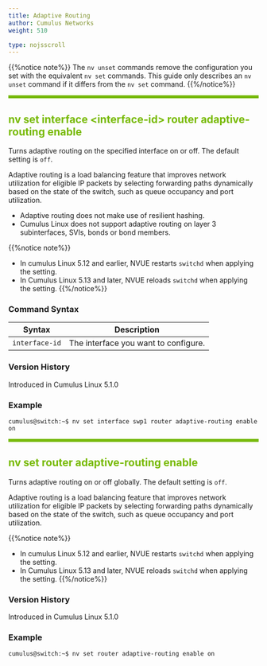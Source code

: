 ```yaml
---
title: Adaptive Routing
author: Cumulus Networks
weight: 510

type: nojsscroll
---
```

<style>
h { color: RGB(118,185,0)}
</style>
{{%notice note%}}
The `nv unset` commands remove the configuration you set with the equivalent `nv set` commands. This guide only describes an `nv unset` command if it differs from the `nv set` command.
{{%/notice%}}

<HR STYLE="BORDER: DASHED RGB(118,185,0) 0.5PX;BACKGROUND-COLOR: RGB(118,185,0);HEIGHT: 4.0PX;"/>

## <h>nv set interface \<interface-id\> router adaptive-routing enable</h>

Turns adaptive routing on the specified interface on or off. The default setting is `off`.

Adaptive routing is a load balancing feature that improves network utilization for eligible IP packets by selecting forwarding paths dynamically based on the state of the switch, such as queue occupancy and port utilization.

- Adaptive routing does not make use of resilient hashing.
- Cumulus Linux does not support adaptive routing on layer 3 subinterfaces, SVIs, bonds or bond members.

{{%notice note%}}
- In cumulus Linux 5.12 and earlier, NVUE restarts `switchd` when applying the setting.
- In Cumulus Linux 5.13 and later, NVUE reloads `switchd` when applying the setting.
{{%/notice%}}

### Command Syntax

| Syntax |  Description   |
| ---------  | -------------- |
| `interface-id` | The interface you want to configure. |

### Version History

Introduced in Cumulus Linux 5.1.0

### Example

```
cumulus@switch:~$ nv set interface swp1 router adaptive-routing enable on
```
<!--
<HR STYLE="BORDER: DASHED RGB(118,185,0) 0.5PX;BACKGROUND-COLOR: RGB(118,185,0);HEIGHT: 4.0PX;"/>

## <h>nv set interface \<interface-id\> router adaptive-routing link-utilization-threshold</h>

Configures the link utilization threshold percentage at which adaptive routing considers the port congested. You can specify a value between 1 and 100. The default setting is `70`.

### Command Syntax

| Syntax |  Description   |
| ---------  | -------------- |
| `interface-id` | The interface you want to configure. |

### Version History

Introduced in Cumulus Linux 5.1.0

### Example

```
cumulus@switch:~$ nv set interface swp1 router adaptive-routing link-utilization-threshold 50
```
-->

<HR STYLE="BORDER: DASHED RGB(118,185,0) 0.5PX;BACKGROUND-COLOR: RGB(118,185,0);HEIGHT: 4.0PX;"/>

## <h>nv set router adaptive-routing enable</h>

Turns adaptive routing on or off globally. The default setting is `off`.

Adaptive routing is a load balancing feature that improves network utilization for eligible IP packets by selecting forwarding paths dynamically based on the state of the switch, such as queue occupancy and port utilization.

{{%notice note%}}
- In cumulus Linux 5.12 and earlier, NVUE restarts `switchd` when applying the setting.
- In Cumulus Linux 5.13 and later, NVUE reloads `switchd` when applying the setting.
{{%/notice%}}

### Version History

Introduced in Cumulus Linux 5.1.0

### Example

```
cumulus@switch:~$ nv set router adaptive-routing enable on
```
<!--
<HR STYLE="BORDER: DASHED RGB(118,185,0) 0.5PX;BACKGROUND-COLOR: RGB(118,185,0);HEIGHT: 4.0PX;"/>

## <h>nv set router adaptive-routing link-utilization-threshold</h>

Turns on link utilization. The default setting is `off`. When link utilization is on, the default link utilization threshold percentage for an adaptive routing interface is 70. YOu can change the threshold percentage with the `nv set interface <interface-id> router adaptive-routing link-utilization-threshold` command.

When you enable or disable link utilization, NVUE reloads `switchd`.

{{%notice note%}}
In Cumulus Linux 5.5 and earlier, link utilization is `on` by default. If you configured link utilization in a previous release, be sure to enable link utilization after you upgrade to Cumulus Linux 5.6.
{{%/notice%}}

### Version History

Introduced in Cumulus Linux 5.6.0

### Example

```
cumulus@switch:~$ nv set router adaptive-routing link-utilization-threshold on
```
-->